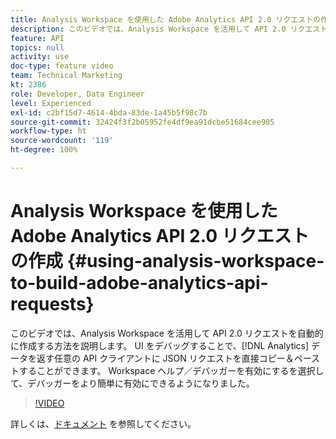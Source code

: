 ```yaml
---
title: Analysis Workspace を使用した Adobe Analytics API 2.0 リクエストの作成
description: このビデオでは、Analysis Workspace を活用して API 2.0 リクエストを自動的に作成する方法を説明します。 UI をデバッグすることで、Analytics データを返す任意の API クライアントに JSON リクエストを直接コピー＆ペーストすることができます。
feature: API
topics: null
activity: use
doc-type: feature video
team: Technical Marketing
kt: 2386
role: Developer, Data Engineer
level: Experienced
exl-id: c2bf15d7-4614-4bda-83de-1a45b5f98c7b
source-git-commit: 32424f3f2b05952fe4df9ea91dcbe51684cee905
workflow-type: ht
source-wordcount: '119'
ht-degree: 100%

---
```


# Analysis Workspace を使用した Adobe Analytics API 2.0 リクエストの作成 {#using-analysis-workspace-to-build-adobe-analytics-api-requests}

このビデオでは、Analysis Workspace を活用して API 2.0 リクエストを自動的に作成する方法を説明します。 UI をデバッグすることで、[!DNL Analytics] データを返す任意の API クライアントに JSON リクエストを直接コピー＆ペーストすることができます。 Workspace ヘルプ／デバッガーを有効にするを選択して、デバッガーをより簡単に有効にできるようになりました。

>[!VIDEO](https://video.tv.adobe.com/v/25890/?quality=12)

詳しくは、[ドキュメント](https://www.adobe.io/apis/experiencecloud/analytics/docs.html#!AdobeDocs/analytics-2.0-apis/master/reporting-tricks.md) を参照してください。
